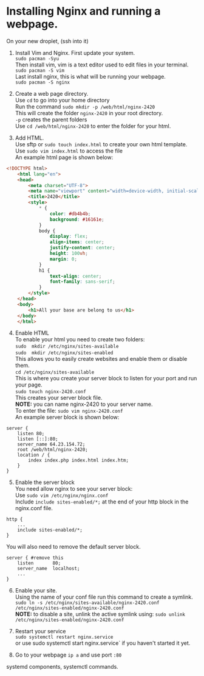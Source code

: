 # Installing Nginx and running a webpage.
On your new droplet, (ssh into it)
1. Install Vim and Nginx.
    First update your system.\
        `sudo pacman -Syu`\
    Then install vim, vim is a text editor used to edit files in your terminal.\
        `sudo pacman -S vim` \
    Last install nginx, this is what will be running your webpage.\
        `sudo pacman -S nginx`

2. Create a web page directory.\
    Use `cd` to go into your home directory\
    Run the command `sudo mkdir -p /web/html/nginx-2420`\
    This will create the folder `nginx-2420` in your root directory.\
    `-p` creates the parent folders\
    Use `cd /web/html/nginx-2420` to enter the folder for your html.

3. Add HTML.\
    Use sftp or `sudo touch index.html` to create your own html template.\
    Use `sudo vim index.html` to access the file\
    An example html page is shown below:
```html
<!DOCTYPE html>
    <html lang="en">
    <head>
        <meta charset="UTF-8">
        <meta name="viewport" content="width=device-width, initial-scale=1.0">
        <title>2420</title>
        <style>
            * {
                color: #db4b4b;
                background: #16161e;
            }
            body {
                display: flex;
                align-items: center;
                justify-content: center;
                height: 100vh;
                margin: 0;
            }
            h1 {
                text-align: center;
                font-family: sans-serif;
            }
        </style>
    </head>
    <body>
        <h1>All your base are belong to us</h1>
    </body>
    </html>
```

4. Enable HTML\
    To enable your html you need to create two folders:\
    `sudo  mkdir /etc/nginx/sites-available`\
    `sudo  mkdir /etc/nginx/sites-enabled`\
    This allows you to easily create websites and enable them or disable them.\
    `cd /etc/nginx/sites-available`\
    This is where you create your server block to listen for your port and run your page.\
    `sudo touch nginx-2420.conf` \
    This creates your server block file.\
    **NOTE:** you can name nginx-2420 to your server name.\
    To enter the file: `sudo vim nginx-2420.conf`\
    An example server block is shown below:

```nginx
server {
    listen 80;
    listen [::]:80;
    server_name 64.23.154.72;
    root /web/html/nginx-2420;
    location / {
        index index.php index.html index.htm;
    }
}
```

5. Enable the server block \
    You need allow nginx to see your server block:\
    Use `sudo vim /etc/nginx/nginx.conf`\
    Include `include sites-enabled/*;` at the end of your http block in the nginx.conf file.
```nginx
http {
    ...
    include sites-enabled/*;
}
```
You will also need to remove the default server block.
```nginx
server { #remove this
    listen       80;
    server_name  localhost;
    ...
}
```
6. Enable your site.\
    Using the name of your conf file run this command to create a symlink.
    `sudo ln -s /etc/nginx/sites-available/nginx-2420.conf /etc/nginx/sites-enabled/nginx-2420.conf`\
    **NOTE:** to disable a site, unlink the active symlink using:
    `sudo unlink /etc/nginx/sites-enabled/nginx-2420.conf`


7. Restart your service\
    `sudo systemctl restart nginx.service`\
    or use sudo systemctl start nginx.service` if you haven't started it yet.

8. Go to your webpage
    `ip a`
    and use port `:80`

systemd components, systemctl commands.


